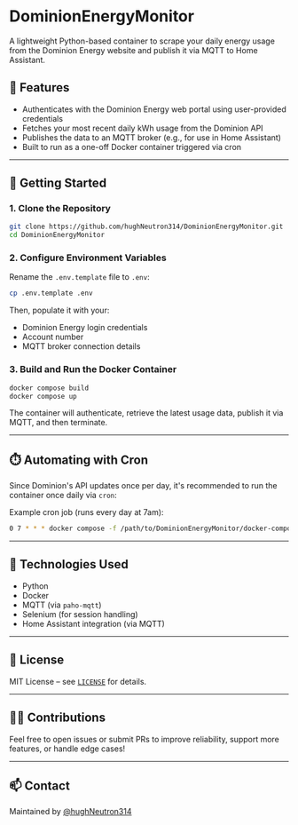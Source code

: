 # DominionEnergyMonitor

A lightweight Python-based container to scrape your daily energy usage from the Dominion Energy website and publish it via MQTT to Home Assistant.

## 🔧 Features

- Authenticates with the Dominion Energy web portal using user-provided credentials
- Fetches your most recent daily kWh usage from the Dominion API
- Publishes the data to an MQTT broker (e.g., for use in Home Assistant)
- Built to run as a one-off Docker container triggered via cron

---

## 🚀 Getting Started

### 1. Clone the Repository

```bash
git clone https://github.com/hughNeutron314/DominionEnergyMonitor.git
cd DominionEnergyMonitor
```

### 2. Configure Environment Variables

Rename the `.env.template` file to `.env`:

```bash
cp .env.template .env
```

Then, populate it with your:
- Dominion Energy login credentials
- Account number
- MQTT broker connection details

### 3. Build and Run the Docker Container

```bash
docker compose build
docker compose up
```

The container will authenticate, retrieve the latest usage data, publish it via MQTT, and then terminate.

---

## ⏱️ Automating with Cron

Since Dominion's API updates once per day, it's recommended to run the container once daily via `cron`:

Example cron job (runs every day at 7am):

```bash
0 7 * * * docker compose -f /path/to/DominionEnergyMonitor/docker-compose.yml up --build
```

---

## 🧪 Technologies Used

- Python
- Docker
- MQTT (via `paho-mqtt`)
- Selenium (for session handling)
- Home Assistant integration (via MQTT)

---

## 📜 License

MIT License – see [`LICENSE`](./LICENSE) for details.

---

## 🙋‍♂️ Contributions

Feel free to open issues or submit PRs to improve reliability, support more features, or handle edge cases!

---

## 📫 Contact

Maintained by [@hughNeutron314](https://github.com/hughNeutron314)
